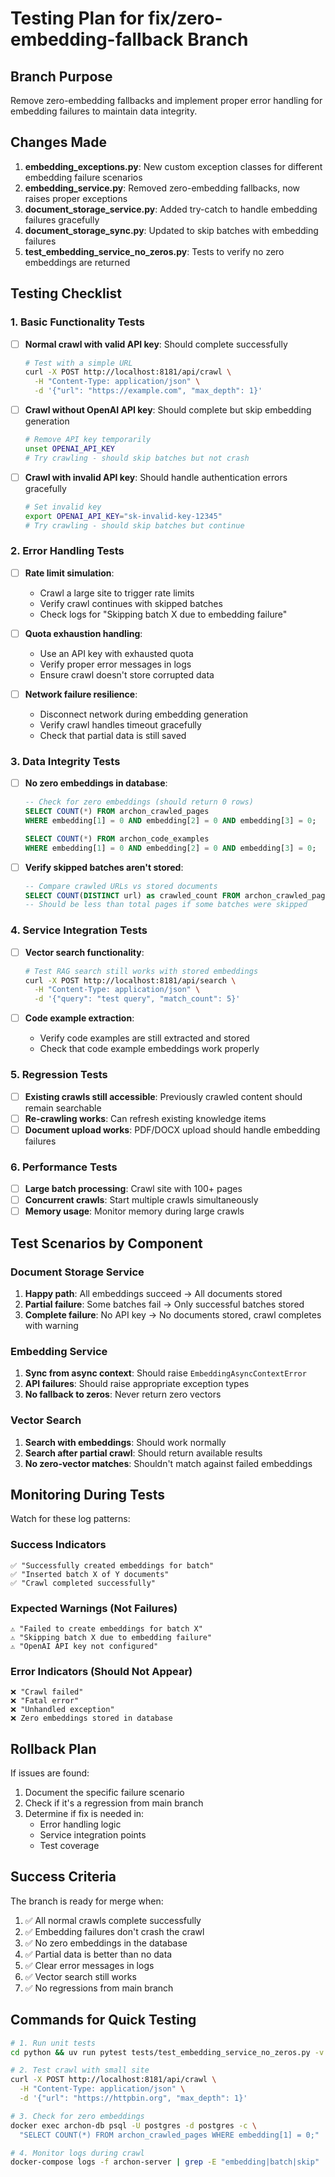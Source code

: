 # Testing Plan for fix/zero-embedding-fallback Branch

## Branch Purpose
Remove zero-embedding fallbacks and implement proper error handling for embedding failures to maintain data integrity.

## Changes Made
1. **embedding_exceptions.py**: New custom exception classes for different embedding failure scenarios
2. **embedding_service.py**: Removed zero-embedding fallbacks, now raises proper exceptions
3. **document_storage_service.py**: Added try-catch to handle embedding failures gracefully
4. **document_storage_sync.py**: Updated to skip batches with embedding failures
5. **test_embedding_service_no_zeros.py**: Tests to verify no zero embeddings are returned

## Testing Checklist

### 1. Basic Functionality Tests
- [ ] **Normal crawl with valid API key**: Should complete successfully
  ```bash
  # Test with a simple URL
  curl -X POST http://localhost:8181/api/crawl \
    -H "Content-Type: application/json" \
    -d '{"url": "https://example.com", "max_depth": 1}'
  ```

- [ ] **Crawl without OpenAI API key**: Should complete but skip embedding generation
  ```bash
  # Remove API key temporarily
  unset OPENAI_API_KEY
  # Try crawling - should skip batches but not crash
  ```

- [ ] **Crawl with invalid API key**: Should handle authentication errors gracefully
  ```bash
  # Set invalid key
  export OPENAI_API_KEY="sk-invalid-key-12345"
  # Try crawling - should skip batches but continue
  ```

### 2. Error Handling Tests

- [ ] **Rate limit simulation**: 
  - Crawl a large site to trigger rate limits
  - Verify crawl continues with skipped batches
  - Check logs for "Skipping batch X due to embedding failure"

- [ ] **Quota exhaustion handling**:
  - Use an API key with exhausted quota
  - Verify proper error messages in logs
  - Ensure crawl doesn't store corrupted data

- [ ] **Network failure resilience**:
  - Disconnect network during embedding generation
  - Verify crawl handles timeout gracefully
  - Check that partial data is still saved

### 3. Data Integrity Tests

- [ ] **No zero embeddings in database**:
  ```sql
  -- Check for zero embeddings (should return 0 rows)
  SELECT COUNT(*) FROM archon_crawled_pages 
  WHERE embedding[1] = 0 AND embedding[2] = 0 AND embedding[3] = 0;
  
  SELECT COUNT(*) FROM archon_code_examples
  WHERE embedding[1] = 0 AND embedding[2] = 0 AND embedding[3] = 0;
  ```

- [ ] **Verify skipped batches aren't stored**:
  ```sql
  -- Compare crawled URLs vs stored documents
  SELECT COUNT(DISTINCT url) as crawled_count FROM archon_crawled_pages;
  -- Should be less than total pages if some batches were skipped
  ```

### 4. Service Integration Tests

- [ ] **Vector search functionality**:
  ```bash
  # Test RAG search still works with stored embeddings
  curl -X POST http://localhost:8181/api/search \
    -H "Content-Type: application/json" \
    -d '{"query": "test query", "match_count": 5}'
  ```

- [ ] **Code example extraction**:
  - Verify code examples are still extracted and stored
  - Check that code example embeddings work properly

### 5. Regression Tests

- [ ] **Existing crawls still accessible**: Previously crawled content should remain searchable
- [ ] **Re-crawling works**: Can refresh existing knowledge items
- [ ] **Document upload works**: PDF/DOCX upload should handle embedding failures

### 6. Performance Tests

- [ ] **Large batch processing**: Crawl site with 100+ pages
- [ ] **Concurrent crawls**: Start multiple crawls simultaneously
- [ ] **Memory usage**: Monitor memory during large crawls

## Test Scenarios by Component

### Document Storage Service
1. **Happy path**: All embeddings succeed → All documents stored
2. **Partial failure**: Some batches fail → Only successful batches stored
3. **Complete failure**: No API key → No documents stored, crawl completes with warning

### Embedding Service
1. **Sync from async context**: Should raise `EmbeddingAsyncContextError`
2. **API failures**: Should raise appropriate exception types
3. **No fallback to zeros**: Never return zero vectors

### Vector Search
1. **Search with embeddings**: Should work normally
2. **Search after partial crawl**: Should return available results
3. **No zero-vector matches**: Shouldn't match against failed embeddings

## Monitoring During Tests

Watch for these log patterns:

### Success Indicators
```
✅ "Successfully created embeddings for batch"
✅ "Inserted batch X of Y documents"
✅ "Crawl completed successfully"
```

### Expected Warnings (Not Failures)
```
⚠️ "Failed to create embeddings for batch X"
⚠️ "Skipping batch X due to embedding failure"
⚠️ "OpenAI API key not configured"
```

### Error Indicators (Should Not Appear)
```
❌ "Crawl failed"
❌ "Fatal error"
❌ "Unhandled exception"
❌ Zero embeddings stored in database
```

## Rollback Plan

If issues are found:
1. Document the specific failure scenario
2. Check if it's a regression from main branch
3. Determine if fix is needed in:
   - Error handling logic
   - Service integration points
   - Test coverage

## Success Criteria

The branch is ready for merge when:
1. ✅ All normal crawls complete successfully
2. ✅ Embedding failures don't crash the crawl
3. ✅ No zero embeddings in the database
4. ✅ Partial data is better than no data
5. ✅ Clear error messages in logs
6. ✅ Vector search still works
7. ✅ No regressions from main branch

## Commands for Quick Testing

```bash
# 1. Run unit tests
cd python && uv run pytest tests/test_embedding_service_no_zeros.py -v

# 2. Test crawl with small site
curl -X POST http://localhost:8181/api/crawl \
  -H "Content-Type: application/json" \
  -d '{"url": "https://httpbin.org", "max_depth": 1}'

# 3. Check for zero embeddings
docker exec archon-db psql -U postgres -d postgres -c \
  "SELECT COUNT(*) FROM archon_crawled_pages WHERE embedding[1] = 0;"

# 4. Monitor logs during crawl
docker-compose logs -f archon-server | grep -E "embedding|batch|skip"
```